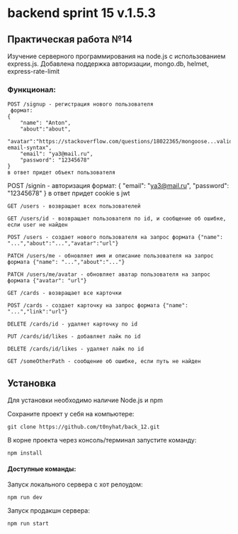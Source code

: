 # backend sprint 15 v.1.5.3

## Практическая работа №14

Изучение серверного программирования на node.js с использованием express.js.
Добавлена поддержка авторизации, mongo.db, helmet, express-rate-limit

  
### Функционал:
```
POST /signup - регистрация нового пользователя
 формат:
{
	"name": "Anton",
	"about":"about",
	"avatar":"https://stackoverflow.com/questions/18022365/mongoose...validate-email-syntax",
	"email": "ya3@mail.ru",
	"password": "12345678"
}
в ответ придет объект пользователя
```
POST /signin - авторизация
 формат:
{
	"email": "ya3@mail.ru",
	"password": "12345678"
}
 в ответ придет cookie s jwt
```
GET /users - возвращает всеx пользователей
```
```
GET /users/id - возвращает пользователя по id, и сообщение об ошибке, если user не найден
```
```
POST /users - создает нового пользователя на запрос формата {"name": "...","about":"...","avatar":"url"} 
```
```
PATCH /users/me - обновляет имя и описание пользователя на запрос формата {"name": "...","about":"..."} 
```
```
PATCH /users/me/avatar - обновляет аватар пользователя на запрос формата {"avatar": "url"} 
```
```
GET /cards - возвращает все карточки
```
```
POST /cards - создает карточку на запрос формата {"name": "...","link":"url"}
```
```
DELETE /cards/id - удаляет карточку по id
```
```
PUT /cards/id/likes - добавляет лайк по id
```
```
DELETE /cards/id/likes - удаляет лайк по id
```
```
GET /someOtherPath - сообщение об ошибке, если путь не найден
```


## Установка

Для установки необходимо наличие Node.js и npm

Сохраните проект у себя на компьютере:
```
git clone https://github.com/t0nyhat/back_12.git
```

В корне проекта через консоль/терминал запустите команду:
``` 
npm install
```

#### Доступные команды:  
Запуск локального сервера с хот релоудом:  
```
npm run dev
```  
Запуск продакшн сервера:  
```
npm run start
```
